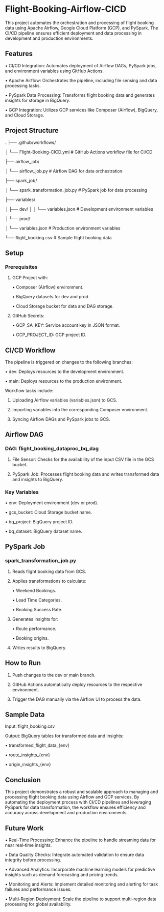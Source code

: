 # Flight-Booking-Airflow-CICD

This project automates the orchestration and processing of flight booking data using Apache Airflow, Google Cloud Platform (GCP), and PySpark. The CI/CD pipeline ensures efficient deployment and data processing in development and production environments.

## Features

•	CI/CD Integration: Automates deployment of Airflow DAGs, PySpark jobs, and environment variables using GitHub Actions.
 
•	Apache Airflow: Orchestrates the pipeline, including file sensing and data processing tasks.
 
•	PySpark Data Processing: Transforms flight booking data and generates insights for storage in BigQuery.
 
•	GCP Integration: Utilizes GCP services like Composer (Airflow), BigQuery, and Cloud Storage.
 
## Project Structure

.
├── .github/workflows/

│   └── Flight-Booking-CICD.yml    # GitHub Actions workflow file for CI/CD

├── airflow_job/

│   └── airflow_job.py             # Airflow DAG for data orchestration

├── spark_job/

│   └── spark_transformation_job.py # PySpark job for data processing

├── variables/

│   ├── dev/
│
│   └── variables.json         # Development environment variables

│   └── prod/

│       └── variables.json         # Production environment variables

└── flight_booking.csv             # Sample flight booking data


## Setup

### Prerequisites
	
 1.	GCP Project with:

   	• Composer (Airflow) environment.
	  
   	• BigQuery datasets for dev and prod.
	  
   	• Cloud Storage bucket for data and DAG storage.
   
2.	GitHub Secrets:
 
  	• GCP_SA_KEY: Service account key in JSON format.
	
  	• GCP_PROJECT_ID: GCP project ID.

## CI/CD Workflow

The pipeline is triggered on changes to the following branches:

	
 •	dev: Deploys resources to the development environment.
 
	
 •	main: Deploys resources to the production environment.

Workflow tasks include:
	
 1.	Uploading Airflow variables (variables.json) to GCS.
	
 2.	Importing variables into the corresponding Composer environment.
	
 3.	Syncing Airflow DAGs and PySpark jobs to GCS.

## Airflow DAG

### DAG: flight_booking_dataproc_bq_dag

1.	File Sensor: Checks for the availability of the input CSV file in the GCS bucket.

2.	PySpark Job: Processes flight booking data and writes transformed data and insights to BigQuery.

### Key Variables

•	env: Deployment environment (dev or prod).

•	gcs_bucket: Cloud Storage bucket name.
	
•	bq_project: BigQuery project ID.

•	bq_dataset: BigQuery dataset name.

## PySpark Job

### spark_transformation_job.py

1) Reads flight booking data from GCS.

2) Applies transformations to calculate:	

	• Weekend Bookings.
 	
	• Lead Time Categories.
 	
	• Booking Success Rate.

3) Generates insights for:
	
 	• Route performance.
	
 	• Booking origins.

4) Writes results to BigQuery.

## How to Run
	
 1.	Push changes to the dev or main branch.
	
 2.	GitHub Actions automatically deploy resources to the respective environment.
	
 3.	Trigger the DAG manually via the Airflow UI to process the data.

## Sample Data

Input: flight_booking.csv

Output: BigQuery tables for transformed data and insights:
	
 •	transformed_flight_data_{env}
	
 •	route_insights_{env}
	
 •	origin_insights_{env}

## Conclusion

This project demonstrates a robust and scalable approach to managing and processing flight booking data using Airflow and GCP services. By automating the deployment process with CI/CD pipelines and leveraging PySpark for data transformation, the workflow ensures efficiency and accuracy across development and production environments.

## Future Work

•	Real-Time Processing: Enhance the pipeline to handle streaming data for near real-time insights.
	
•	Data Quality Checks: Integrate automated validation to ensure data integrity before processing.
	
•	Advanced Analytics: Incorporate machine learning models for predictive insights such as demand forecasting and pricing trends.
	
•	Monitoring and Alerts: Implement detailed monitoring and alerting for task failures and performance issues.
	
•	Multi-Region Deployment: Scale the pipeline to support multi-region data processing for global availability.
